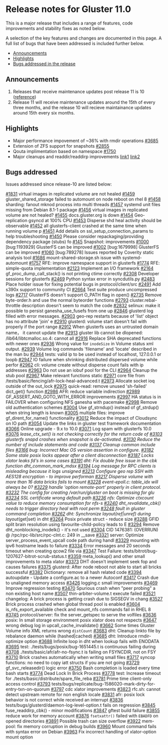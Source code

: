 # Release notes for Gluster 11.0

This is a major release that includes a range of features, code improvements and stability fixes as noted below.

A selection of the key features and changes are documented in this page.
A full list of bugs that have been addressed is included further below.

- [Announcements](#announcements)
- [Highlights](#highlights)
- [Bugs addressed in the release](#bugs-addressed)

## Announcements

1. Releases that receive maintenance updates post release 11 is 10
([reference](https://www.gluster.org/release-schedule/))
2. Release 11 will receive maintenance updates around the 15th of every three months, and the release 10 will recieve maintainance updates around 15th every six months. 




## Highlights
- Major performance impovement of ~36% with rmdir operations [#3685](https://github.com/gluster/glusterfs/issues/3685)
-  Extension of ZFS support for snapshots [#2855](https://github.com/gluster/glusterfs/pull/2855)
- Qouta implimentation based on namespace [#1750](https://github.com/gluster/glusterfs/pull/1750)
- Major cleanups and readdir/readdirp improvements [link1](https://github.com/gluster/glusterfs/issues/3023#issuecomment-1011924449) [link2](https://github.com/gluster/glusterfs/issues/3023#issuecomment-1011924449)


## Bugs addressed

Issues addressed since release-10 are listed below:

[#1831](https://github.com/gluster/glusterfs/issues/1831) virtual images in replicated volume are not healed
[#1459](https://github.com/gluster/glusterfs/issues/1459) gluster_shared_storage failed to automount on node reboot on rhel 8
[#1458](https://github.com/gluster/glusterfs/issues/1458) sharding: fanout mknod process into multi threads
[#1457](https://github.com/gluster/glusterfs/issues/1457) systemd unit files missing from Debian 8.1-1 package
[#1456](https://github.com/gluster/glusterfs/issues/1456) virtual images in replicated volume are not healed?
[#1455](https://github.com/gluster/glusterfs/issues/1455) docs.gluster.org is down
[#1454](https://github.com/gluster/glusterfs/issues/1454) Geo-replication gsyncd at 100% CPU
[#1453](https://github.com/gluster/glusterfs/issues/1453) Disperse shd heal activity should be observable
[#1452](https://github.com/gluster/glusterfs/issues/1452) all glusterfs-client crashed at the same time when running volume p
[#1451](https://github.com/gluster/glusterfs/issues/1451) Add details on ssl_setup_connection_params to help troubleshooting
[#1450](https://github.com/gluster/glusterfs/issues/1450) Please consider repackaging/providing dependency package (stubs) fo
[#145](https://github.com/gluster/glusterfs/issues/145)  Snapshot: improvements
[#1000](https://github.com/gluster/glusterfs/issues/1000) [bug:1193929] GlusterFS can be improved
[#1002](https://github.com/gluster/glusterfs/issues/1002) [bug:1679998] GlusterFS can be improved
[#1060](https://github.com/gluster/glusterfs/issues/1060) [bug:789278] Issues reported by Coverity static analysis tool
[#1686](https://github.com/gluster/glusterfs/issues/1686) mount-shared-storage.sh issue with systemd-automount
[#1757](https://github.com/gluster/glusterfs/issues/1757) RFE: improve namespace support in glusterfs
[#1774](https://github.com/gluster/glusterfs/issues/1774) RFE: simple-quota implementation
[#2123](https://github.com/gluster/glusterfs/issues/2123) Implement an I/O framework
[#2164](https://github.com/gluster/glusterfs/issues/2164) gf_proc_dump_call_stack() is not printing ctime correctly
[#2308](https://github.com/gluster/glusterfs/issues/2308) Developer sessions for glusterfs
[#2469](https://github.com/gluster/glusterfs/issues/2469) Python syntax error in syncdutils.py
[#2483](https://github.com/gluster/glusterfs/issues/2483) Place holder issue for fixing potential bugs in protocol/client/src
[#2491](https://github.com/gluster/glusterfs/issues/2491) Add s390x support to community CI
[#2664](https://github.com/gluster/glusterfs/issues/2664) Test suite produce uncompressed logs
[#2717](https://github.com/gluster/glusterfs/issues/2717) GlusterFS doesn't support O_PATH flag in open()
[#2735](https://github.com/gluster/glusterfs/issues/2735) Remove byte-order.h and use the normal byteorder functions
[#2793](https://github.com/gluster/glusterfs/issues/2793) cluster.rebal-throttle description doesn't seem to match the code
[#2832](https://github.com/gluster/glusterfs/issues/2832) selinux: make it possible to persist ganesha_use_fusefs from one up
[#2846](https://github.com/gluster/glusterfs/issues/2846) glusterd log filled with error messages.
[#2903](https://github.com/gluster/glusterfs/issues/2903) geo-rep restarts because of 'list' object has no attribute 'join' e
[#2910](https://github.com/gluster/glusterfs/issues/2910) glusterd: volume start doesn't fail with properly if the port range
[#2912](https://github.com/gluster/glusterfs/issues/2912) When glusterfs uses an untrusted domain name， it cannot update the
[#2913](https://github.com/gluster/glusterfs/issues/2913) gluster lib cannot be dlopened: /lib64/libtcmalloc.so.4: cannot all
[#2916](https://github.com/gluster/glusterfs/issues/2916) Replace SHA deprecated functions with newer ones
[#2936](https://github.com/gluster/glusterfs/issues/2936) Wrong value for `inodeSize` in Volume status xml output.
[#2939](https://github.com/gluster/glusterfs/issues/2939) Volume log commands 'filename' and 'locate' described in the man bu
[#2944](https://github.com/gluster/glusterfs/issues/2944) tests: valid ip to be used instead of localhost, 127.0.0.1 or loopb
[#2947](https://github.com/gluster/glusterfs/issues/2947) IO failure when shrinking distributed dispersed volume while perfor
[#2962](https://github.com/gluster/glusterfs/issues/2962) cli: volume create without disperse count fails with ip addresses
[#2963](https://github.com/gluster/glusterfs/issues/2963) Do not use an iobuf pool for the CLI
[#2964](https://github.com/gluster/glusterfs/issues/2964) Cleanup the stub pool
[#2967](https://github.com/gluster/glusterfs/issues/2967) Make relevant functions static
[#2971](https://github.com/gluster/glusterfs/issues/2971) core file from /tests/basic/fencing/afr-lock-heal-advanced.t
[#2973](https://github.com/gluster/glusterfs/issues/2973) Allocate socket ioq outside of the out_lock
[#2975](https://github.com/gluster/glusterfs/issues/2975) quick-read: remove unused 'sh-failed' dict_get() function
[#2986](https://github.com/gluster/glusterfs/issues/2986) AFR: reduce variable indirection
[#2989](https://github.com/gluster/glusterfs/issues/2989) GF_ASSERT_AND_GOTO_WITH_ERROR improvements
[#2997](https://github.com/gluster/glusterfs/issues/2997) HA status is in FAILOVER when configuring NFS ganesha with pacemake
[#2998](https://github.com/gluster/glusterfs/issues/2998) Remove old authentication schemes
[#3004](https://github.com/gluster/glusterfs/issues/3004) Use gf_strndup() instead of gf_strdup() when string length is known
[#3005](https://github.com/gluster/glusterfs/issues/3005) multiple files: improve gf_dirent_for_name() functionality
[#3012](https://github.com/gluster/glusterfs/issues/3012) Reduce the impact of Cloudsync on IO path
[#3054](https://github.com/gluster/glusterfs/issues/3054) Update the links in gluster test framework documentation
[#3066](https://github.com/gluster/glusterfs/issues/3066) Online upgrade - 9.x to 10.0
[#3071](https://github.com/gluster/glusterfs/issues/3071) Log spam with glusterfs 10.0
[#3076](https://github.com/gluster/glusterfs/issues/3076) __lease_ctx_set() is not checking correctly for the return code of
[#3103](https://github.com/gluster/glusterfs/issues/3103) glusterfs snapd crashes when snapshot is de-activated.
[#3130](https://github.com/gluster/glusterfs/issues/3130) Reduce the number of include statements and code
[#3137](https://github.com/gluster/glusterfs/issues/3137) Cleanup common include files
[#3166](https://github.com/gluster/glusterfs/issues/3166) bug: Incorrect Mac OS version assertion in configure.
[#3182](https://github.com/gluster/glusterfs/issues/3182) Some stale posix locks appear after a client disconnection
[#3187](https://github.com/gluster/glusterfs/issues/3187) Locks xlator leaks fd's in some cases
[#3191](https://github.com/gluster/glusterfs/issues/3191) dht: Fix double free issue in the cbk function dht_common_mark_mdsx
[#3194](https://github.com/gluster/glusterfs/issues/3194) Log message for RPC clients is misleading because it logs unsigned
[#3213](https://github.com/gluster/glusterfs/issues/3213) Configure geo rep SSH with AES128 encryption - to improve performan
[#3217](https://github.com/gluster/glusterfs/issues/3217) Disperse volume with more than 16 data bricks fails to mount
[#3228](https://github.com/gluster/glusterfs/issues/3228) event-epoll.c: table_idx will always be 0?
[#3229](https://github.com/gluster/glusterfs/issues/3229) handle 'option remote-port' properly in client protocol.
[#3232](https://github.com/gluster/glusterfs/issues/3232) The config for creating /var/run/gluster on boot is missing for glu
[#3234](https://github.com/gluster/glusterfs/issues/3234) SSL certificate wrong default path
[#3236](https://github.com/gluster/glusterfs/issues/3236) nfs: Optimize ctxcount value to reduce memory consumption for nfs-s
[#3240](https://github.com/gluster/glusterfs/issues/3240) dht_revalidate_cbk() needs to trigger directory heal with root perm
[#3248](https://github.com/gluster/glusterfs/issues/3248) fault in gluster command completion
[#3262](https://github.com/gluster/glusterfs/issues/3262) dht: Synchronize layout_(ref|unref) during layout_(get|set) in dht
[#3264](https://github.com/gluster/glusterfs/issues/3264) Posix private struct - reduce size
[#3288](https://github.com/gluster/glusterfs/issues/3288) GFID split brain resolution using favourite-child-policy leads to E
[#3294](https://github.com/gluster/glusterfs/issues/3294) Remove dht_nonblocking_inodelk() - it's not used
[#3304](https://github.com/gluster/glusterfs/issues/3304) CID 1476381: (OVERRUN) @ /rpc/rpc-lib/src/rpc-clnt.c: 249 in __save
[#3321](https://github.com/gluster/glusterfs/issues/3321) server: Optimize server_process_event_upcall code path during handl
[#3329](https://github.com/gluster/glusterfs/issues/3329) mounting with ipv6 hostname leads to failure
[#3334](https://github.com/gluster/glusterfs/issues/3334) Error messages and 20 seconds timeout when creating qcow2 file via
[#3347](https://github.com/gluster/glusterfs/issues/3347) Test Failure: tests/bitrot/bug-1207627-bitrot-scrub-status.t
[#3359](https://github.com/gluster/glusterfs/issues/3359) meta_lookup() and other small improvements to meta xlator
[#3373](https://github.com/gluster/glusterfs/issues/3373) DHT doesn't implement seek fop and causes failures
[#3375](https://github.com/gluster/glusterfs/issues/3375) glusterd: After node reboot not able to start all bricks successful
[#3382](https://github.com/gluster/glusterfs/issues/3382) Dictionary: remove all hash related code
[#3394](https://github.com/gluster/glusterfs/issues/3394) autoupdate - Update a configure.ac to a newer Autoconf
[#3417](https://github.com/gluster/glusterfs/issues/3417) Crash due to unaligned memory access
[#3426](https://github.com/gluster/glusterfs/issues/3426) logging.c small improvements
[#3469](https://github.com/gluster/glusterfs/issues/3469) Improve regression testing
[#3470](https://github.com/gluster/glusterfs/issues/3470) Spurious crash when "peer probing" a non existing host name
[#3507](https://github.com/gluster/glusterfs/issues/3507) thin-arbiter-volume.t execute failed
[#3521](https://github.com/gluster/glusterfs/issues/3521) changelog: A brick process is getting crash due to SIGSEGV in chang
[#3527](https://github.com/gluster/glusterfs/issues/3527) Brick process crashed when global thread pool is enabled
[#3604](https://github.com/gluster/glusterfs/issues/3604) is_nfs_export_available check and mount_nfs commands fail in RHEL 8
[#3745](https://github.com/gluster/glusterfs/pull/3745)   protocol/server: fix the server_getspec to serve the volfiles
[#3636](https://github.com/gluster/glusterfs/issues/3636) posix: In small storage environment posix xlator does not respects
[#3647](https://github.com/gluster/glusterfs/issues/3647) wrong debug log in upcall_cache_invalidate()
[#3662](https://github.com/gluster/glusterfs/issues/3662) Some times Gluster Volume info XML returns wrong `distCount`
[#3683](https://github.com/gluster/glusterfs/issues/3683) dht: Cleanup linkto file by rebalance daemon while (hashed|cached)
[#3685](https://github.com/gluster/glusterfs/issues/3685) dht: Introduce rmdir-optimize option
[#3688](https://github.com/gluster/glusterfs/issues/3688) Infinite loop in dht when lookup fails with ENODATA
[#3695](https://github.com/gluster/glusterfs/issues/3695) test: ./tests/bugs/posix/bug-1651445.t is continuous failing during
[#3708](https://github.com/gluster/glusterfs/issues/3708) ./tests/basic/afr/afr-no-fsync.t is failing on FSYNCDIR, not on FSY
[#3710](https://github.com/gluster/glusterfs/issues/3710) Brick crashes automatically when writing small files
[#3717](https://github.com/gluster/glusterfs/issues/3717) syncop functions: no need to copy iatt structs if you are not going
[#3729](https://github.com/gluster/glusterfs/issues/3729) gf_svc_releasedir() logic error
[#3750](https://github.com/gluster/glusterfs/issues/3750) Bash completion is loaded every time bash starts
[#3774](https://github.com/gluster/glusterfs/issues/3774) Dead Lock In Brick Process
[#3778](https://github.com/gluster/glusterfs/issues/3778) test: Increase timeout for ./tests/basic/distribute/spare_file_reba
[#3781](https://github.com/gluster/glusterfs/issues/3781) Prime time client-only access control
[#3793](https://github.com/gluster/glusterfs/issues/3793) tests/bugs/replicate/bug-1586020-mark-dirty-for-entry-txn-on-quorum
[#3797](https://github.com/gluster/glusterfs/issues/3797) cdc xlator improvements
[#3823](https://github.com/gluster/glusterfs/issues/3823) rfc.sh: cannot detect upstream remote for non english locale
[#3831](https://github.com/gluster/glusterfs/issues/3831) afr: posix lock behavior is not correct while received an interrupt
[#3836](https://github.com/gluster/glusterfs/issues/3836) tests/bugs/glusterd/daemon-log-level-option.t fails on regression
[#3845](https://github.com/gluster/glusterfs/issues/3845) fuse_readdirp_cbk() - minor modifications
[#3847](https://github.com/gluster/glusterfs/issues/3847) gftest build failure
[#3855](https://github.com/gluster/glusterfs/issues/3855) reduce work for memory account
[#3876](https://github.com/gluster/glusterfs/issues/3876) `fsetxattr()` failed with `EBADFD` on opened directories
[#3891](https://github.com/gluster/glusterfs/issues/3891) Possible trash can size overflow
[#3922](https://github.com/gluster/glusterfs/pull/3922)   mem-pool: fix memory corruption in debug builds
[#3960](https://github.com/gluster/glusterfs/issues/3960) Mount command fails with syntax error on Debian
[#3963](https://github.com/gluster/glusterfs/issues/3963) Fix incorrect handling of xlator-option mount option
